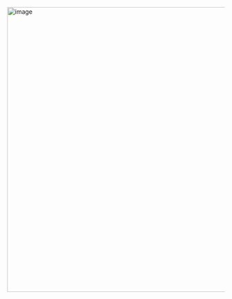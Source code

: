 <img width="1388" height="660" alt="image" src="https://github.com/user-attachments/assets/f66ae986-ff47-4703-ac6b-2ea68183c503" />

